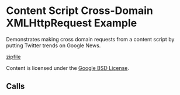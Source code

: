 
Content Script Cross-Domain XMLHttpRequest Example
=======

Demonstrates making cross domain requests from a content script by putting Twitter trends on Google News.

[zipfile](http://developer.chrome.com/extensions/examples/howto/contentscript_xhr.zip)

Content is licensed under the [Google BSD License](http://code.google.com/google_bsd_license.html).

Calls
-----

